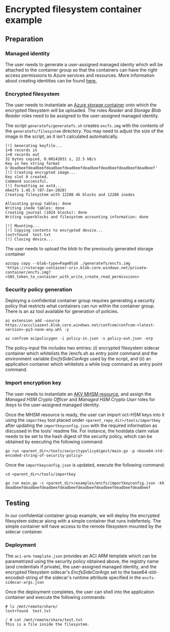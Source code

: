 # Encrypted filesystem container example

## Preparation

### Managed identity
The user needs to generate a user-assigned managed idenity which will be attached to the container group so that the containers can have the right access permissions to Azure services and resources. More information about creating identities can be found [here.](https://docs.microsoft.com/en-us/azure/active-directory/managed-identities-azure-resources/)

### Encrypted filesystem
The user needs to instantiate an [Azure storage container](https://docs.microsoft.com/en-us/azure/storage/common/storage-use-azcopy-blobs-upload) onto which the encrypted filesystem will be uploaded. The roles *Reader* and *Storage Blob Reader* roles need to be assigned to the user-assigned managed identity.

The script `generatefs/generatefs.sh` creates `encfs.img` with the contents of the `generatefs/filesystem` directory. You may need to adjust the size of the image in the script, as it isn't calculated automatically. 

```
[!] Generating keyfile...
1+0 records in
1+0 records out
32 bytes copied, 0.00142031 s, 22.5 kB/s
Key in hex string format
b'deadbeefdeadbeefdeadbeefdeadbeefdeadbeefdeadbeefdeadbeefdeadbeef'
[!] Creating encrypted image...
Key slot 0 created.
Command successful.
[!] Formatting as ext4...
mke2fs 1.45.5 (07-Jan-2020)
Creating filesystem with 12288 4k blocks and 12288 inodes

Allocating group tables: done
Writing inode tables: done
Creating journal (1024 blocks): done
Writing superblocks and filesystem accounting information: done

[!] Mounting...
[!] Copying contents to encrypted device...
lost+found  test.txt
[!] Closing device...
```

The user needs to upload the blob to the previously generated storage container 

`azcopy copy --blob-type=PageBlob ./generatefs/encfs.img 'https://<storage-container-uri>.blob.core.windows.net/private-container/encfs.img?<SAS_token_to_container_with_write_create_read_permissions>`

### Security policy generation
Deploying a confidential container group requires generating a security policy that restricts what containers can run within the container group. There is an az tool available for generation of policies.

`az extension add –source https://acccliazext.blob.core.windows.net/confcom/confcom-<latest-version>-py3-none-any.whl -y`

`az confcom acipolicygen -i policy-in.json -s policy-out.json -orp`

The policy-input file includes two entries: (i) encrypted filesystem sidecar container which whitelists the /encfs.sh as entry point command and the environment variable *EncfsSideCarArgs* used by the script, and (ii) an application container which whitelists a while loop command as entry point command. 

### Import encryption key
The user needs to instantiate an [AKV MHSM resource](https://docs.microsoft.com/en-us/azure/key-vault/managed-hsm/overview), and assign the *Managed HSM Crypto Officer* and *Managed HSM Crypto User* roles for /keys to the user-assigned managed identity.

Once the MHSM resource is ready, the user can import oct-HSM keys into it using the `importkey` tool placed under `<parent_repo_dir>/tools/importkey` after updating the `importkeyconfig.json` with the required information as discussed in the tools' readme file. For instance, the hostdata claim value needs to be set to the hash digest of the security policy, which can be obtained by executing the following command:

`go run <parent_dir>/tools/securitypolicydigest/main.go -p <base64-std-encoded-string-of-security-policy>`

Once the `importkeyconfig.json` is updated, execute the following command:

`cd <parent_dir>/tools/importkey`

`go run main.go -c <parent_dir>/examples/encfs/importkeyconfig.json -kh deadbeefdeadbeefdeadbeefdeadbeefdeadbeefdeadbeefdeadbeefdeadbeef`

## Testing
In our confidential container group example, we will deploy the encrypted filesystem sidecar along with a simple container that runs indefentely. The simple container will have access to the remote filesystem mounted by the sidecar container.

### Deployment
The `aci-arm-template.json` provides an ACI ARM template which can be parametrized using the security policy obtained above, the registry name (and credentials if private), the user-assigned managed identity, and the encrypted filesystem sidecar's *EncfsSideCarArgs* set to the base64-std-encoded-string of the sidecar's runtime attribute specified in the `encfs-sidecar-args.json` 

Once the deployment completes, the user can shell into the applicaiton container and execute the following commands:

```
# ls /mnt/remote/share/
lost+found  test.txt

/ # cat /mnt/remote/share/test.txt 
This is a file inside the filesystem.
```
